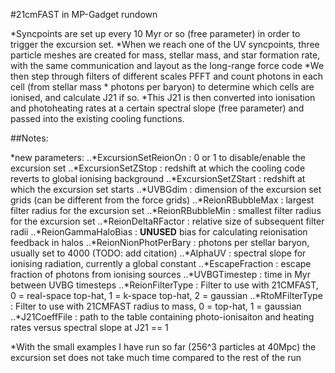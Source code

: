 
#21cmFAST in MP-Gadget rundown

*Syncpoints are set up every 10 Myr or so (free parameter) in order to trigger the excursion set.
*When we reach one of the UV syncpoints, three particle meshes are created for mass, stellar mass, and star formation rate, with the same communication and layout as the long-range force code
*We then step through filters of different scales PFFT and count photons in each cell (from stellar mass * photons per baryon) to determine which cells are ionised, and calculate J21 if so.
*This J21 is then converted into ionisation and photoheating rates at a certain spectral slope (free parameter) and passed into the existing cooling functions.


##Notes:

*new parameters:
..*ExcursionSetReionOn : 0 or 1 to disable/enable the excursion set
..*ExcursionSetZStop : redshift at which the cooling code reverts to global ionising background
..*ExcursionSetZStart : redshift at which the excursion set starts
..*UVBGdim : dimension of the excursion set grids (can be different from the force grids)
..*ReionRBubbleMax : largest filter radius for the excursion set
..*ReionRBubbleMin : smallest filter radius for the excursion set
..*ReionDeltaRFactor : relative size of subsequent filter radii
..*ReionGammaHaloBias : **UNUSED** bias for calculating reionisation feedback in halos
..*ReionNionPhotPerBary : photons per stellar baryon, usually set to 4000 (TODO: add citation)
..*AlphaUV : spectral slope for ionising radiation, currently a global constant
..*EscapeFraction : escape fraction of photons from ionising sources
..*UVBGTimestep : time in Myr between UVBG timesteps
..*ReionFilterType : Filter to use with 21CMFAST, 0 = real-space top-hat, 1 = k-space top-hat, 2 = gaussian
..*RtoMFilterType : Filter to use with 21CMFAST radius to mass, 0 = top-hat, 1 = gaussian
..*J21CoeffFile : path to the table containing photo-ionisaiton and heating rates versus spectral slope at J21 == 1

*With the small examples I have run so far (256^3 particles at 40Mpc) the excursion set does not take much time compared to the rest of the run

